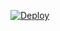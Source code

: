 [![Deploy](https://www.herokucdn.com/deploy/button.svg)](https://heroku.com/deploy?template=https://github.com/vanakkam-nanba/newtester)
